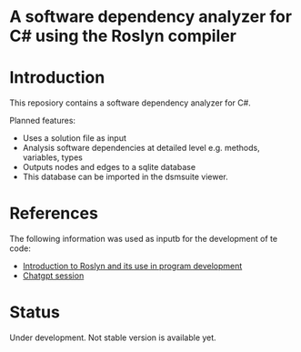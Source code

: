 #  A software dependency analyzer for C# using the Roslyn compiler

# Introduction

This reposiory contains a software dependency analyzer for C#. 

Planned features:
- Uses a solution file as input
- Analysis software dependencies at detailed level e.g. methods, variables, types
- Outputs nodes and edges to a sqlite database
- This database can be imported in the dsmsuite viewer.

# References
The following information was used as inputb for the development of te code:

* [Introduction to Roslyn and its use in program development](https://unicorn-dev.medium.com/introduction-to-roslyn-and-its-use-in-program-development-ee576503d659)
* [Chatgpt session](ChatGptSession.pdf)

# Status

Under development. Not stable version is available yet.



